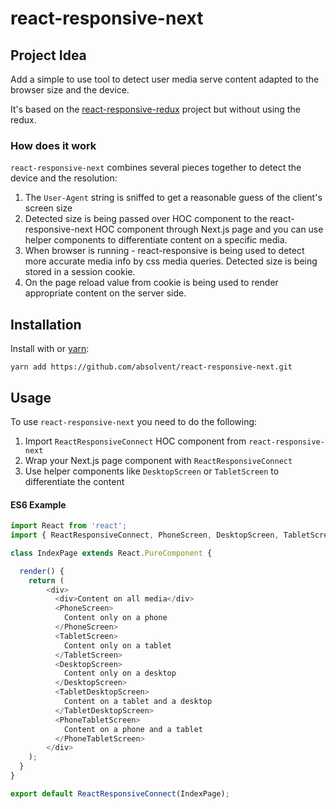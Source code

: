 # react-responsive-next

## Project Idea

Add a simple to use tool to detect user media serve content adapted to the browser size and the device.

It's based on the [react-responsive-redux](https://github.com/modosc/react-responsive-redux) project but without using the redux.

 ### How does it work

`react-responsive-next` combines several pieces together to detect the device and the resolution:
1. The `User-Agent` string is sniffed to get a reasonable guess of the client's screen size
2. Detected size is being passed over HOC component to the react-responsive-next HOC component through Next.js page 
and you can use helper components to differentiate content on a specific media.
3. When browser is running - react-responsive is being used to detect more accurate media info by css media queries. Detected size 
is being stored in a session cookie.
4. On the page reload value from cookie is being used to render appropriate content on the server side.


## Installation
Install with or [yarn](https://yarnpkg.com):
```
yarn add https://github.com/absolvent/react-responsive-next.git
```

## Usage
To use `react-responsive-next` you need to do the following:
1. Import `ReactResponsiveConnect` HOC component from `react-responsive-next`
2. Wrap your Next.js page component with `ReactResponsiveConnect`
3. Use helper components like `DesktopScreen` or `TabletScreen` to differentiate the content

#### ES6 Example
```javascript
import React from 'react';
import { ReactResponsiveConnect, PhoneScreen, DesktopScreen, TabletScreen, PhoneTabletScreen, TabletDesktopScreen } from 'react-responsive-next';

class IndexPage extends React.PureComponent {

  render() {
    return (
        <div>
          <div>Content on all media</div>
          <PhoneScreen>
            Content only on a phone
          </PhoneScreen>
          <TabletScreen>
            Content only on a tablet
          </TabletScreen>
          <DesktopScreen>
            Content only on a desktop
          </DesktopScreen>
          <TabletDesktopScreen>
            Content on a tablet and a desktop
          </TabletDesktopScreen>
          <PhoneTabletScreen>
            Content on a phone and a tablet
          </PhoneTabletScreen>
        </div>
    );
  }
}

export default ReactResponsiveConnect(IndexPage);
```



